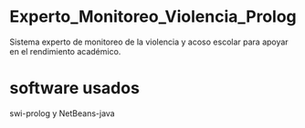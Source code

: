 # Experto_Monitoreo_Violencia_Prolog
Sistema experto de monitoreo de la violencia y acoso escolar para apoyar en el rendimiento académico.
# software usados
swi-prolog y
NetBeans-java
